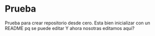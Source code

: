 # Prueba
Prueba para crear repositorio desde cero. Esta bien inicializar con un README pq se puede editar
Y ahora nosotras editamos aqui?
